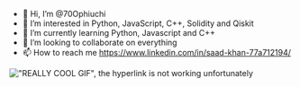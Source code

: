 - 👋 Hi, I’m @70Ophiuchi
- 👀 I’m interested in Python, JavaScript, C++, Solidity and Qiskit
- 🌱 I’m currently learning Python, Javascript and C++
- 💞️ I’m looking to collaborate on everything
- 📫 How to reach me https://www.linkedin.com/in/saad-khan-77a712194/

!["REALLY COOL GIF", the hyperlink is not working unfortunately](https://media.giphy.com/media/ggtpYV17RP9lTbc542/giphy.gif)


